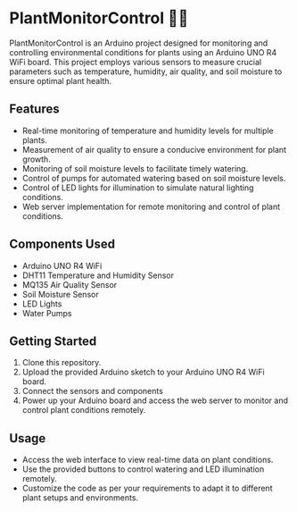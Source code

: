 # PlantMonitorControl 🌱🔧

PlantMonitorControl is an Arduino project designed for monitoring and controlling environmental conditions for plants using an Arduino UNO R4 WiFi board. This project employs various sensors to measure crucial parameters such as temperature, humidity, air quality, and soil moisture to ensure optimal plant health.

## Features
- Real-time monitoring of temperature and humidity levels for multiple plants.
- Measurement of air quality to ensure a conducive environment for plant growth.
- Monitoring of soil moisture levels to facilitate timely watering.
- Control of pumps for automated watering based on soil moisture levels.
- Control of LED lights for illumination to simulate natural lighting conditions.
- Web server implementation for remote monitoring and control of plant conditions.
  
## Components Used
- Arduino UNO R4 WiFi
- DHT11 Temperature and Humidity Sensor
- MQ135 Air Quality Sensor
- Soil Moisture Sensor
- LED Lights
- Water Pumps

## Getting Started
1. Clone this repository.
2. Upload the provided Arduino sketch to your Arduino UNO R4 WiFi board.
3. Connect the sensors and components
4. Power up your Arduino board and access the web server to monitor and control plant conditions remotely.

## Usage
- Access the web interface to view real-time data on plant conditions.
- Use the provided buttons to control watering and LED illumination remotely.
- Customize the code as per your requirements to adapt it to different plant setups and environments.
